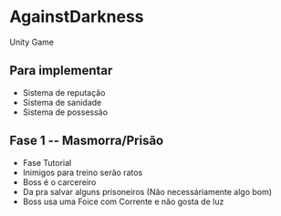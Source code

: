 # AgainstDarkness
Unity Game

## Para implementar
<ul>
  <li>Sistema de reputação</li>
  <li>Sistema de sanidade</li>
  <li>Sistema de possessão</li>
</ul>

## Fase 1 -- Masmorra/Prisão
<ul>
  <li>Fase Tutorial</li>
  <li>Inimigos para treino serão ratos</li>
  <li>Boss é o carcereiro</li>
  <li>Da pra salvar alguns prisoneiros (Não necessáriamente algo bom)</li>
  <li>Boss usa uma Foice com Corrente e não gosta de luz</li>
</ul>
